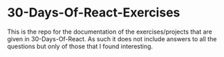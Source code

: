 # 30-Days-Of-React-Exercises
This is the repo for the documentation of the exercises/projects that are given in 30-Days-Of-React. 
As such it does not include answers to all the questions but only of those that I found interesting.
